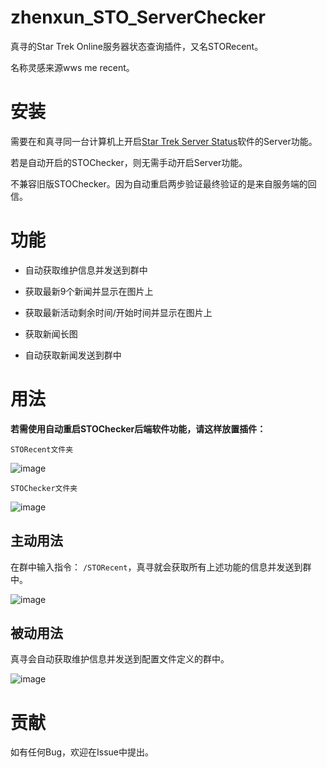 # zhenxun_STO_ServerChecker
真寻的Star Trek Online服务器状态查询插件，又名STORecent。

名称灵感来源wws me recent。

# 安装
需要在和真寻同一台计算机上开启[Star Trek Server Status](https://github.com/XKaguya/StarTrekOnline-ServerStatus)软件的Server功能。

若是自动开启的STOChecker，则无需手动开启Server功能。

不兼容旧版STOChecker。因为自动重启两步验证最终验证的是来自服务端的回信。

# 功能
* 自动获取维护信息并发送到群中

* 获取最新9个新闻并显示在图片上

* 获取最新活动剩余时间/开始时间并显示在图片上

* 获取新闻长图

* 自动获取新闻发送到群中

# 用法
**若需使用自动重启STOChecker后端软件功能，请这样放置插件：**

`STORecent文件夹` 

![image](https://github.com/XKaguya/zhenxun_STO_ServerChecker/assets/96401952/d0eae86d-2194-42fe-bce8-5ca1f052801f)

`STOChecker文件夹`

![image](https://github.com/XKaguya/zhenxun_STO_ServerChecker/assets/96401952/3b7260bc-4e96-462b-b669-c97b21b5a8fe)

## 主动用法

在群中输入指令：
`/STORecent`，真寻就会获取所有上述功能的信息并发送到群中。

![image](https://github.com/XKaguya/zhenxun_STO_ServerChecker/assets/96401952/0d266223-c62f-4260-8d21-653d59546725)

## 被动用法

真寻会自动获取维护信息并发送到配置文件定义的群中。

![image](https://github.com/XKaguya/zhenxun_STO_ServerChecker/assets/96401952/6299851e-2110-4265-acb6-2ff6abd1a143)

# 贡献
如有任何Bug，欢迎在Issue中提出。


